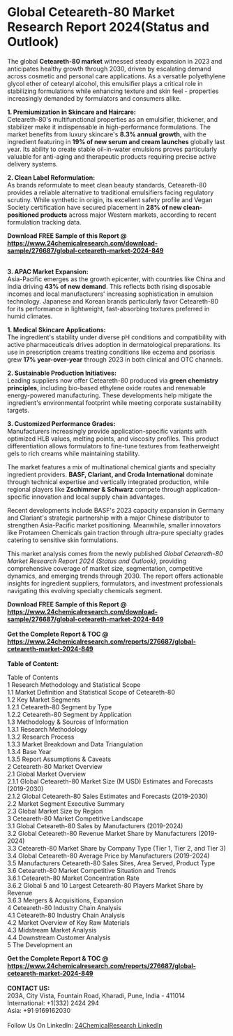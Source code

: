 <h1>Global Ceteareth-80 Market Research Report 2024(Status and Outlook)</h1><p>The global <strong>Ceteareth-80 market</strong> witnessed steady expansion in 2023 and anticipates healthy growth through 2030, driven by escalating demand across cosmetic and personal care applications. As a versatile polyethylene glycol ether of cetearyl alcohol, this emulsifier plays a critical role in stabilizing formulations while enhancing texture and skin feel - properties increasingly demanded by formulators and consumers alike.</p><p><strong>1. Premiumization in Skincare and Haircare:</strong><br>
Ceteareth-80's multifunctional properties as an emulsifier, thickener, and stabilizer make it indispensable in high-performance formulations. The market benefits from luxury skincare's <strong>8.3% annual growth</strong>, with the ingredient featuring in <strong>19% of new serum and cream launches</strong> globally last year. Its ability to create stable oil-in-water emulsions proves particularly valuable for anti-aging and therapeutic products requiring precise active delivery systems.</p><p><strong>2. Clean Label Reformulation:</strong><br>
As brands reformulate to meet clean beauty standards, Ceteareth-80 provides a reliable alternative to traditional emulsifiers facing regulatory scrutiny. While synthetic in origin, its excellent safety profile and Vegan Society certification have secured placement in <strong>28% of new clean-positioned products</strong> across major Western markets, according to recent formulation tracking data.</p><div><b>Download FREE Sample of this Report @ 
            <a href="https://www.24chemicalresearch.com/download-sample/276687/global-ceteareth-market-2024-849">
            https://www.24chemicalresearch.com/download-sample/276687/global-ceteareth-market-2024-849</a></b></div><br><p><strong>3. APAC Market Expansion:</strong><br>
Asia-Pacific emerges as the growth epicenter, with countries like China and India driving <strong>43% of new demand</strong>. This reflects both rising disposable incomes and local manufacturers' increasing sophistication in emulsion technology. Japanese and Korean brands particularly favor Ceteareth-80 for its performance in lightweight, fast-absorbing textures preferred in humid climates.</p><p><strong>1. Medical Skincare Applications:</strong><br>
The ingredient's stability under diverse pH conditions and compatibility with active pharmaceuticals drives adoption in dermatological preparations. Its use in prescription creams treating conditions like eczema and psoriasis grew <strong>17% year-over-year</strong> through 2023 in both clinical and OTC channels.</p><p><strong>2. Sustainable Production Initiatives:</strong><br>
Leading suppliers now offer Ceteareth-80 produced via <strong>green chemistry principles</strong>, including bio-based ethylene oxide routes and renewable energy-powered manufacturing. These developments help mitigate the ingredient's environmental footprint while meeting corporate sustainability targets.</p><p><strong>3. Customized Performance Grades:</strong><br>
Manufacturers increasingly provide application-specific variants with optimized HLB values, melting points, and viscosity profiles. This product differentiation allows formulators to fine-tune textures from featherweight gels to rich creams while maintaining stability.</p><p>The market features a mix of multinational chemical giants and specialty ingredient providers. <strong>BASF, Clariant, and Croda International</strong> dominate through technical expertise and vertically integrated production, while regional players like <strong>Zschimmer &amp; Schwarz</strong> compete through application-specific innovation and local supply chain advantages.</p><p>Recent developments include BASF's 2023 capacity expansion in Germany and Clariant's strategic partnership with a major Chinese distributor to strengthen Asia-Pacific market positioning. Meanwhile, smaller innovators like Protameen Chemicals gain traction through ultra-pure specialty grades catering to sensitive skin formulations.</p><p>This market analysis comes from the newly published <em>Global Ceteareth-80 Market Research Report 2024 (Status and Outlook)</em>, providing comprehensive coverage of market size, segmentation, competitive dynamics, and emerging trends through 2030. The report offers actionable insights for ingredient suppliers, formulators, and investment professionals navigating this evolving specialty chemicals segment.</p><div><b>Download FREE Sample of this Report @ 
            <a href="https://www.24chemicalresearch.com/download-sample/276687/global-ceteareth-market-2024-849">
            https://www.24chemicalresearch.com/download-sample/276687/global-ceteareth-market-2024-849</a></b></div><br><div><b>Get the Complete Report & TOC @ 
            <a href="https://www.24chemicalresearch.com/reports/276687/global-ceteareth-market-2024-849">
            https://www.24chemicalresearch.com/reports/276687/global-ceteareth-market-2024-849</a></b></div><br>
            <b>Table of Content:</b><p>Table of Contents<br />
1 Research Methodology and Statistical Scope<br />
1.1 Market Definition and Statistical Scope of Ceteareth-80<br />
1.2 Key Market Segments<br />
1.2.1 Ceteareth-80 Segment by Type<br />
1.2.2 Ceteareth-80 Segment by Application<br />
1.3 Methodology & Sources of Information<br />
1.3.1 Research Methodology<br />
1.3.2 Research Process<br />
1.3.3 Market Breakdown and Data Triangulation<br />
1.3.4 Base Year<br />
1.3.5 Report Assumptions & Caveats<br />
2 Ceteareth-80 Market Overview<br />
2.1 Global Market Overview<br />
2.1.1 Global Ceteareth-80 Market Size (M USD) Estimates and Forecasts (2019-2030)<br />
2.1.2 Global Ceteareth-80 Sales Estimates and Forecasts (2019-2030)<br />
2.2 Market Segment Executive Summary<br />
2.3 Global Market Size by Region<br />
3 Ceteareth-80 Market Competitive Landscape<br />
3.1 Global Ceteareth-80 Sales by Manufacturers (2019-2024)<br />
3.2 Global Ceteareth-80 Revenue Market Share by Manufacturers (2019-2024)<br />
3.3 Ceteareth-80 Market Share by Company Type (Tier 1, Tier 2, and Tier 3)<br />
3.4 Global Ceteareth-80 Average Price by Manufacturers (2019-2024)<br />
3.5 Manufacturers Ceteareth-80 Sales Sites, Area Served, Product Type<br />
3.6 Ceteareth-80 Market Competitive Situation and Trends<br />
3.6.1 Ceteareth-80 Market Concentration Rate<br />
3.6.2 Global 5 and 10 Largest Ceteareth-80 Players Market Share by Revenue<br />
3.6.3 Mergers & Acquisitions, Expansion<br />
4 Ceteareth-80 Industry Chain Analysis<br />
4.1 Ceteareth-80 Industry Chain Analysis<br />
4.2 Market Overview of Key Raw Materials<br />
4.3 Midstream Market Analysis<br />
4.4 Downstream Customer Analysis<br />
5 The Development an</p><div><b>Get the Complete Report & TOC @ 
            <a href="https://www.24chemicalresearch.com/reports/276687/global-ceteareth-market-2024-849">
            https://www.24chemicalresearch.com/reports/276687/global-ceteareth-market-2024-849</a></b></div><br><b>CONTACT US:</b><br>
            203A, City Vista, Fountain Road, Kharadi, Pune, India - 411014<br>
            International: +1(332) 2424 294<br>
            Asia: +91 9169162030 <br><br>
            Follow Us On LinkedIn: <a href="https://www.linkedin.com/company/24chemicalresearch/">24ChemicalResearch LinkedIn</a>